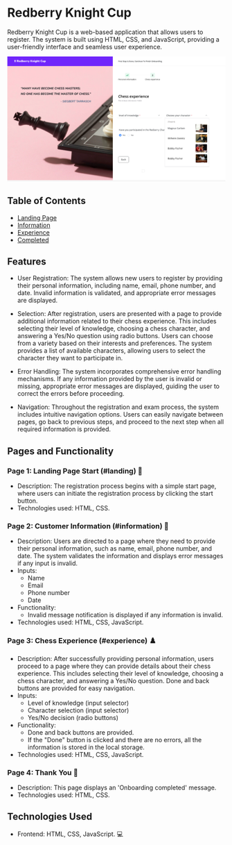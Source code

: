 # Redberry Knight Cup

Redberry Knight Cup is a web-based application that allows users to register. The system is built using HTML, CSS, and JavaScript, providing a user-friendly interface and seamless user experience.

![Display](/Images/display.png)

## Table of Contents

-  [Landing Page](#landing)
-  [Information](#information)
-  [Experience](#experience)
-  [Completed](#completed)

## Features

- User Registration: The system allows new users to register by providing their personal information, including name, email, phone number, and date. Invalid information is validated, and appropriate error messages are displayed.

- Selection: After registration, users are presented with a page to provide additional information related to their chess experience. This includes selecting their level of knowledge, choosing a chess character, and answering a Yes/No question using radio buttons. Users can choose from a variety based on their interests and preferences. The system provides a list of available characters, allowing users to select the character they want to participate in.

- Error Handling: The system incorporates comprehensive error handling mechanisms. If any information provided by the user is invalid or missing, appropriate error messages are displayed, guiding the user to correct the errors before proceeding.

- Navigation: Throughout the registration and exam process, the system includes intuitive navigation options. Users can easily navigate between pages, go back to previous steps, and proceed to the next step when all required information is provided.
## Pages and Functionality

### Page 1: Landing Page Start (#landing) :rocket:

- Description: The registration process begins with a simple start page, where users can initiate the registration process by clicking the start button.
- Technologies used: HTML, CSS.

### Page 2: Customer Information (#information) :bust_in_silhouette:

- Description: Users are directed to a page where they need to provide their personal information, such as name, email, phone number, and date. The system validates the information and displays error messages if any input is invalid.
- Inputs:
  - Name
  - Email
  - Phone number
  - Date
- Functionality:
  - Invalid message notification is displayed if any information is invalid.
- Technologies used: HTML, CSS, JavaScript.

### Page 3: Chess Experience (#experience) :chess_pawn:

- Description: After successfully providing personal information, users proceed to a page where they can provide details about their chess experience. This includes selecting their level of knowledge, choosing a chess character, and answering a Yes/No question. Done and back buttons are provided for easy navigation.
- Inputs:
  - Level of knowledge (input selector)
  - Character selection (input selector)
  - Yes/No decision (radio buttons)
- Functionality:
  - Done and back buttons are provided.
  - If the "Done" button is clicked and there are no errors, all the information is stored in the local storage.
- Technologies used: HTML, CSS, JavaScript.

### Page 4: Thank You :tada:

- Description: This page displays an 'Onboarding completed' message.
- Technologies used: HTML, CSS.

## Technologies Used

- Frontend: HTML, CSS, JavaScript. :computer: